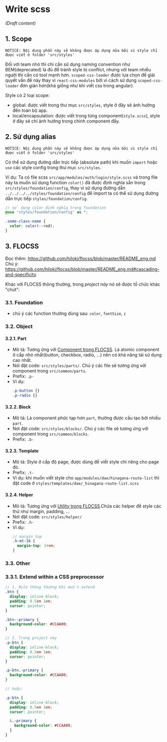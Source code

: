 # Write scss
_(Draft content)_

## 1. Scope
```
NOTICE: Nội dung phần này sẽ không được áp dụng nữa bởi vì style chỉ được viết ở folder 'src/styles'
```
Đối với team nhỏ thì chỉ cần sử dụng naming convention như BEM(deprecated) là đủ để tránh style bị conflict, nhưng với team nhiều người thì cần có tool mạnh hơn. `scoped-css-loader` được lựa chọn để giải quyết vấn đề này thay vì `react-css-modules` bởi vì cách sử dụng `scoped-css-loader` đơn giản hơn(khá giống như khi viết css trong angular).

Style có 2 loại scope:
- global: được viết trong thư mục `src/styles`, style ở đây sẽ ảnh hưởng đến toàn bộ app.
- local/encapsulation: được viết trong từng component(`style.scss`), style ở đây sẽ chỉ ảnh hưởng trong chính component đấy.

## 2. Sử dụng alias
```
NOTICE: Nội dung phần này sẽ không được áp dụng nữa bởi vì style chỉ được viết ở folder 'src/styles'
```
Có thể sử dụng đường dẫn trực tiếp (absolute path) khi muốn `import` hoặc `use` các style config trong thư mục `src/styles`.

Ví dụ: Ta có file scss `src/app/modules/auth/login/style.scss` và trong file này ta muốn sử dụng function `color()` đã được định nghĩa sẵn trong `src/styles/foundation/config`, thay vì sử dụng đường dẫn `../../../../styles/foundation/config` để import ta có thể sử dụng đường dẫn trực tiếp `styles/foundation/config`.

```scss
// sử dụng color định nghĩa trong foundation
@use 'styles/foundation/config' as *;

.some-class-name {
  color: color(--red);
}
```

## 3. FLOCSS
Đọc thêm: https://github.com/hiloki/flocss/blob/master/README_eng.md  
Chú ý: https://github.com/hiloki/flocss/blob/master/README_eng.md#cascading-and-specificity

Khác với FLOCSS thông thường, trong _project này_ nó sẽ được tổ chức khác "chút":

### 3.1. Foundation
- chú ý các function thường dùng sau: `color`, `fontSize`, `z`

### 3.2. Object
#### 3.2.1. Part
- Mô tả: Tương ứng với [Component trong FLOCSS](https://github.com/hiloki/flocss/blob/master/README_eng.md#1-component). Là atomic component ở cấp nhỏ nhất(button, checkbox, radio, ...) nên có khả năng tái sử dụng cao nhất.
- Nơi đặt code: `src/styles/parts/`. Chú ý các file sẽ tương ứng với component trong `src/common/parts`.
- Prefix: `.p-`
- Ví dụ:
  ```scss
  .p-button {}
  .p-radio {}
  ```

#### 3.2.2. Block
- Mô tả: Là component phức tạp hơn `part`, thường được cấu tạo bởi nhiều `part`.
- Nơi đặt code: `src/styles/blocks/`. Chú ý các file sẽ tương ứng với component trong `src/common/blocks`.
- Prefix: `.b-`

#### 3.2.3. Template
- Mô tả: Style ở cấp độ page, được dùng để viết style chỉ riêng cho page đó.
- Prefix: `.t-`
- Ví dụ: khi muốn viết style cho `app/modules/dae/hinagana-route-list` thì đặt code ở `styles/templates/dae/_hinagana-route-list.scss`

#### 3.2.4. Helper
- Mô tả: Tương ứng với [Utility trong FLOCSS](https://github.com/hiloki/flocss/blob/master/README_eng.md#3-utility).Chứa các helper để style các thứ như margin, padding, ...
- Nơi đặt code: `src/styles/helper/`
- Prefix: `.h-`
- Ví dụ:
  ```scss
  // margin top
  .h-mt-16 {
    margin-top: 1rem;
  }
  ```

### 3.3. Other
### 3.3.1. Extend within a CSS preprocessor
```scss
// 1. Rule thông thường khi muốn extend
.btn {
  display: inline-block;
  padding: 0.5em 1em;
  cursor: pointer;
}

.btn--primary {
  background-color: #CCAA00;
}

// 2. Trong project này
.p-btn {
  display: inline-block;
  padding: 0.5em 1em;
  cursor: pointer;
}

.p-btn.-primary {
  background-color: #CCAA00;
}

// hoặc:

.p-btn {
  display: inline-block;
  padding: 0.5em 1em;
  cursor: pointer;

  &.-primary {
    background-color: #CCAA00;
  }
}
```